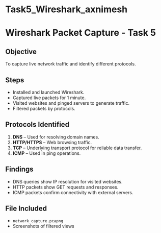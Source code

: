 # Task5_Wireshark_axnimesh
# Wireshark Packet Capture - Task 5

## Objective
To capture live network traffic and identify different protocols.

## Steps
- Installed and launched Wireshark.
- Captured live packets for 1 minute.
- Visited websites and pinged servers to generate traffic.
- Filtered packets by protocols.

## Protocols Identified
1. **DNS** – Used for resolving domain names.
2. **HTTP/HTTPS** – Web browsing traffic.
3. **TCP** – Underlying transport protocol for reliable data transfer.
4. **ICMP** – Used in ping operations.

## Findings
- DNS queries show IP resolution for visited websites.
- HTTP packets show GET requests and responses.
- ICMP packets confirm connectivity with external servers.

## File Included
- `network_capture.pcapng`
- Screenshots of filtered views
